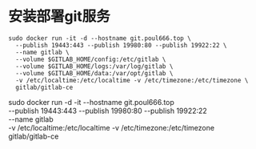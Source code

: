 # 安装部署git服务


```shell
sudo docker run -it -d --hostname git.poul666.top \
  --publish 19443:443 --publish 19980:80 --publish 19922:22 \
  --name gitlab \
  --volume $GITLAB_HOME/config:/etc/gitlab \
  --volume $GITLAB_HOME/logs:/var/log/gitlab \
  --volume $GITLAB_HOME/data:/var/opt/gitlab \
  -v /etc/localtime:/etc/localtime -v /etc/timezone:/etc/timezone \
  gitlab/gitlab-ce
```


sudo docker run -d -it --hostname git.poul666.top \
  --publish 19443:443 --publish 19980:80 --publish 19922:22 \
  --name gitlab \
  -v /etc/localtime:/etc/localtime -v /etc/timezone:/etc/timezone \
  gitlab/gitlab-ce